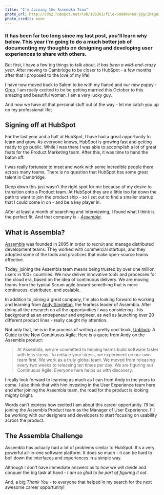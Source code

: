 ```yaml
---
title: "I'm Joining the Assembla Team"
photo_url: http://cdn2.hubspot.net/hub/185303/file-609908469-jpg/images/marquee/assembla-home.jpg
photo_credit: none
---
```

### It has been far too long since my last post, you'll learn why below. This year i'm going to do a much better job of documenting my thoughts on designing and developing user experiences to share with others.

But first, I have a few big things to talk about. _It has been a wild-and-crazy year._ After moving to Cambridge to be closer to HubSpot - a few months after that I proposed to the love of my life!

I have now moved back to Salem to be with my fiancé and our new puppy - [Oreo](http://www.oreothemorkie.com/). I am really excited to be be getting married this October to this amazing and beautiful woman. I am a very lucky guy.

And now we have all that personal stuff out of the way - let me catch you up on my professional life;

## Signing off at HubSpot

For the last year and a half at HubSpot, I have had a great opportunity to learn and grow. As everyone knows, HubSpot is growing fast and getting ready to go public. While I was there I was able to accomplish a lot of great feats for the Product Marketing team. After this, it was time to hand the baton off.

I was really fortunate to meet and work with some incredible people there across many teams. There is no question that HubSpot has some great talent in Cambridge.

Deep down this just wasn't the right spot for me because of my desire to transition onto a Product team. At HubSpot they are a little too far down the path to want to join the product ship - so I set out to find a smaller startup that I could come in on - and be a key player in.

After at least a month of searching and interviewing, I found what I think is the perfect fit. And that company is - _[Assembla](http://www.assembla.com/)_.

## What is Assembla?

[Assembla](http://www.assembla.com/) was founded in 2005 in order to recruit and manage distributed development teams. They worked with commercial startups, and they adopted some of the tools and practices that make open-source teams effective.

Today, joining the Assembla team means being trusted by over one million users in 100+ countries. We now deliver innovative tools and processes for the cloud era, based on the idea of continuous delivery. We are moving teams from the typical Scrum agile toward something that is more continuous, distributed, and scalable.

In addition to joining a great company, I'm also looking forward to working and learning from [Andy Singleton](https://www.assembla.com/spaces/andy/wiki), the fearless leader of Assembla. After doing all the research on all the opportunities I was considering - his background as an entrepeneur and engineer, as well as launching over 20 different product lines - really caught my attention.

Not only that, he is in the process of writing a pretty cool book, [Unblock](http://www.continuousagile.com/unblock/): A Guide to the New Continuous Agile. Here is a quote from Andy on the Assembla product:

> At Assembla, we are committed to helping teams build software faster with less stress. To reduce your stress, we experiment on our own team first. We work as a truly global team. We moved from releasing every two weeks to releasing ten times per day. We are figuring out Continuous Agile. Everyone here helps us with discovery.

I really look forward to learning as much as I can from Andy in the years to come. I also think that with him investing in the User Experience team here and after joining the Assembla team, the road for the product is looking mighty bright.

Words can't express how excited I am about this career opportunity. I'll be joining the Assembla Product team as the Manager of User Experience. I'll be working with our designers and developers to start focusing on usability across the product.

## The Assembla Challenge

Assembla has actually had a lot of problems similar to HubSpot. It's a very powerful all-in-one software platform. It does so much - it can be hard to boil down the interfaces and experiences in a simple way.

Although I don't have immediate answers as to how we will divide and conquer the big task at hand - _I am so glad to be part of figuring it out_.

And, a big _Thank You_  - to everyone that helped in my search for the next awesome career opportunity!
